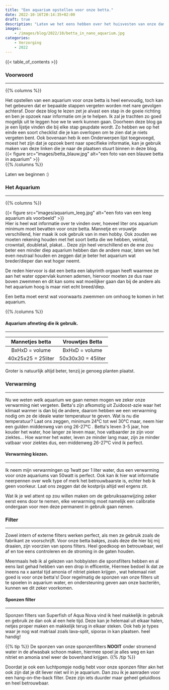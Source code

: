 ```yaml
---
title: "Een aquarium opstellen voor onze betta."
date: 2022-10-16T20:14:35+02:00
draft: true
description: "Laten we het eens hebben over het huisvesten van onze dames/heren bettas, heel makkelijk te doen, als je de volgende punten aanhoud"
images:
    - /images/blog/2022/10/betta_in_nano_aquarium.jpg
categories:
    - Verzorging
    - 2022
---
```

{{< table_of_contents >}}

### Voorwoord
---
{{% columns %}}
<div class="column">
    Het opstellen van een aquarium voor onze betta is heel eenvoudig, toch kan het gebeuren dat er bepaalde stappen vergeten worden met nare gevolgen achteraf.
    Door deze blog te lezen zet je alvast een stap in de goeie richting en ben je opzoek naar informatie om je te helpen.
    Ik zal je trachten zo goed mogelijk uit te leggen hoe we te werk kunnen gaan.
    Doorheen deze blog ga je een lijstje vinden die bij elke stap geupdate wordt.
    Zo hebben we op het einde een soort checklist die je kan overlopen om te zien dat je niets vergeten bent.
    Ook bovenaan heb ik een Onderwerpen lijst toegevoegd, moest het zijn dat je opzoek bent naar specifieke informatie, kan je gebruik maken van deze linken die je naar de plaatsen stuurt binnen in deze blog.
</div>
<div class="column">
    {{< figure src="images/betta_blauw.jpg" alt="een foto van een blauwe betta in aquarium" >}}
</div>
{{% /columns %}}

Laten we beginnen :)

### Het Aquarium
---
{{% columns %}}
<div class="column">
    {{< figure src="images/aquarium_leeg.jpg" alt="een foto van een leeg aquarium als voorbeeld" >}}
</div>
<div class="column">
Hier is heel wat informatie over te vinden over, hoeveel liter ons aquarium minimum moet bevatten voor onze betta.
Mannetje en vrouwtje verschillend, hier maak ik ook gebruik van in men hobby.
Ook zouden we moeten rekening houden met het soort betta die we hebben, veintail, crowntail, doubletail, plakat...
Deze zijn heel verschillend en de ene zou beter een minder diep aquarium hebben dan de andere maar, laten we het even neutraal houden en zeggen dat je beter het aquarium wat breder/dieper dan wat hoger neemt.

De reden hiervoor is dat een betta een labyrinth orgaan heeft waarmee ze aan het water oppervlak kunnen ademen, hiervoor moeten ze dus naar boven zwemmen en dit kan soms wat moeilijker gaan dan bij de andere als het aquarium hoog is maar niet echt breed/diep.

Een betta moet eerst wat voorwaarts zwemmen om omhoog te komen in het aquarium.
</div>
{{% /columns %}}

#### Aquarium afmeting die ik gebruik.
---
| Mannetjes betta | Vrouwtjes Betta |
|:---:|:---:|
| BxHxD = volume | BxHxD = volume |
| 40x25x25 = 25liter | 50x30x30 = 45liter |

Groter is natuurlijk altijd beter, tenzij je genoeg planten plaatst.

### Verwarming
---
Nu we weten welk aquarium we gaan nemen mogen we zeker onze verwarming niet vergeten.
Betta's zijn afkomstig uit Zuidoost-azie waar het klimaat warmer is dan bij de andere, daarom hebben we een verwarming nodig om ze de ideale water temperatuur te geven.
Wat is nu die temperatuur? 
Laat ons zeggen, minimum 24°C tot wel 30°C maar, neem hier een gulden middenweg van ong 26-27°C .
Betta's leven 3-5 jaar, hoe kouder het water, hoe langer ze leven maar, hoe vatbaarder ze zijn voor ziektes...
Hoe warmer het water, leven ze minder lang maar, zijn ze minder vatbaar voor ziektes dus, een middenweg 26-27°C vind ik perfect.

#### Verwarming kiezen.
---
Ik neem mijn verwarmingen op 1watt per 1 liter water, dus een verwarming voor onze aquariums van 50watt is perfect.
Ook kan ik hier wat informatie neerpennen over welk type of merk het betrouwbaarste is, echter heb ik geen voorkeur.
Laat ons zeggen dat de kostprijs altijd wel ergens zit.

Wat ik je wel attent op zou willen maken om de gebruiksaanwijzing zeker eerst eens door te nemen, elke verwarming moet namelijk een calibratie ondergaan voor men deze permanent in gebruik gaan nemen.

### Filter
---
Zowel intern of externe filters werken perfect, als men ze gebruik zoals de fabrikant ze voorschrijft.
Voor onze betta bakjes, zoals deze die hier bij mij draaien, zijn voorzien van spons filters.
Heel goedkoop en betrouwbaar, wel af en toe eens controleren en de stroming in de gaten houden.

Meermaals heb ik al gelezen van hobbyisten die sponsfilters hebben en al eens last gehad hebben van een drop in efficentie,
Hiermee bedoel ik dat ze ineens na x aantal tijd amonia of nitriet pieken krijgen , wat helemaal niet goed is voor onze betta's!
Door regelmatig de sponzen van onze filters uit te spoelen in aquarium water, en ondersteuning geven aan onze bacteriën, kunnen we dit zeker voorkomen.

#### Sponzen filter
---
Sponzen filters van Superfish of Aqua Nova vind ik heel makkelijk in gebruik en gebruik ze dan ook al een hele tijd.
Deze kan je helemaal uit elkaar halen, netjes proper maken en makkelijk terug in elkaar steken.
Ook heb je types waar je nog wat matriaal zoals lava-split, siporax in kan plaatsen. heel handig!

{{% tip %}}
De sponzen van onze sponzenfilters **NOOIT** onder stromend water in de afwasbak schoon maken, hiermee spoel je alles weg en kan nitriet en amonia snel weer de bovenhand krijgen.
{{% /tip %}}

Doordat je ook een luchtpompje nodig hebt voor onze sponzen filter akn het ook zijn dat je dit liever niet wil in je aquarium.
Dan zou ik je aanraden voor een hang-on-the-back filter.
Deze zijn iets duurder maar geheel geluidloos en heel betrouwbaar.